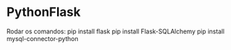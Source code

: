 # PythonFlask

Rodar os comandos:
pip install flask
pip install Flask-SQLAlchemy
pip install mysql-connector-python
                      
